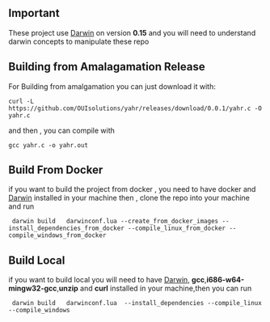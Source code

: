## Important
These project use [Darwin](https://github.com/OUIsolutions/Darwin/tree/0.015) on version **0.15** 
and you will need to understand darwin concepts to manipulate these repo 

## Building from Amalagamation Release 
For Building from amalgamation you can just download it with:
```shell
curl -L https://github.com/OUIsolutions/yahr/releases/download/0.0.1/yahr.c -O yahr.c
```
and then , you can compile with 
```shell 
gcc yahr.c -o yahr.out
```

## Build From Docker
if you want to build the project from docker , you need to have docker  and [Darwin](https://github.com/OUIsolutions/Darwin/tree/0.015)   installed in your machine
then , clone the repo into your machine and run
```shell
 darwin build   darwinconf.lua --create_from_docker_images --install_dependencies_from_docker --compile_linux_from_docker --compile_windows_from_docker 
```
## Build Local
if you want to build local you will need to have [Darwin](https://github.com/OUIsolutions/Darwin/tree/0.015), **gcc**,**i686-w64-mingw32-gcc**,**unzip** and **curl** installed in your machine,then you can run 

```shell 
 darwin build   darwinconf.lua  --install_dependencies --compile_linux --compile_windows 
```

